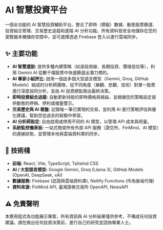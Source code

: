 # AI 智慧投資平台

一個全功能的 AI 智慧投資輔助平台。整合了即時（模擬）數據、動態股票篩選、投資組合管理、交易歷史追蹤和進階 AI 分析功能。所有資料皆安全地儲存在您的瀏覽器本機儲存空間中，並可選擇透過 Firebase 登入以進行雲端同步。

## ✨ 主要功能

- **AI 智慧選股:** 提供多種內建策略（如波段突破、長期投資、價值低估等），利用 Gemini AI 從數千檔股票中快速篩選出潛力標的。
- **AI 專家小組評比:** 啟用一個由多個大型語言模型（Gemini, Groq, GitHub Models）組成的分析師團隊，從不同角度（樂觀、悲觀、技術）對單一股票進行深度協同分析，並由 AI 投資總監做出最終決策。
- **即時投資組合追蹤:** 自動更新持股的即時價格與損益，並根據您的策略設定提供動態的停損、停利或複盤警示。
- **交易歷史與 AI 複盤:** 記錄每一筆已實現的交易，並利用 AI 進行策略評估與優化建議，幫助您從過去的經驗中學習。
- **AI 分析師設定:** 自由啟用或停用不同的 AI 模型，以管理 API 成本與用量。
- **系統監控儀表板:** 一站式檢查所有外部 API 服務（證交所、FinMind、AI 模型）的連線狀態，並管理本地與雲端資料庫的同步。

## 🚀 技術棧

- **前端:** React, Vite, TypeScript, Tailwind CSS
- **AI / 大型語言模型:** Google Gemini, Groq (Llama 3), GitHub Models (OpenAI, DeepSeek, xAI)
- **數據服務:** Firebase (認證與雲端資料庫), Netlify Functions (作為後端代理)
- **資料來源:** FinMind API, 臺灣證券交易所 OpenAPI, NewsAPI

## ⚠️ 免責聲明

本應用程式為功能展示專案，所有資訊與 AI 分析結果僅供參考，不構成任何投資建議。請在做出任何投資決策前，進行自己的研究並諮詢專業人士。